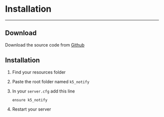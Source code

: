 # Installation

---

## Download

Download the source code from [Github](https://github.com/kac5a/k5_notify)

## Installation

1. Find your resources folder
2. Paste the root folder named `k5_notify`
3. In your `server.cfg` add this line

   ```
   ensure k5_notify
   ```

4. Restart your server
